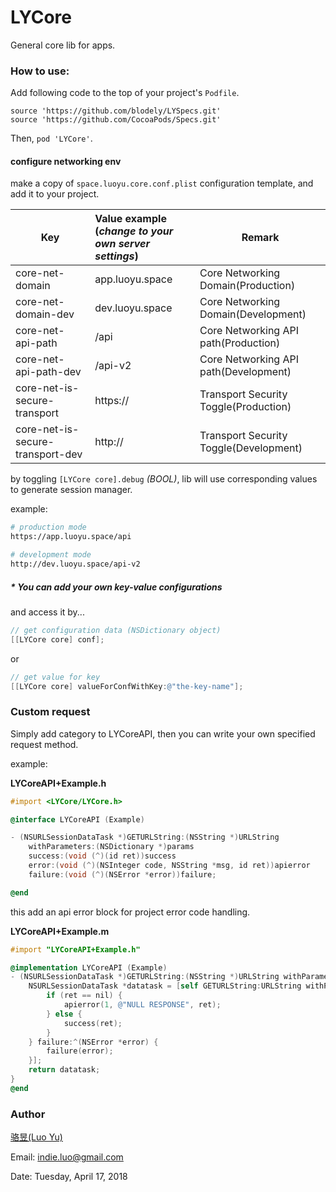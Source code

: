 # LYCore

General core lib for apps.

### How to use:

Add following code to the top of your project's `Podfile`.

```
source 'https://github.com/blodely/LYSpecs.git'
source 'https://github.com/CocoaPods/Specs.git'
```

Then, `pod 'LYCore'`.

#### configure networking env

make a copy of `space.luoyu.core.conf.plist` configuration template, and add it to your project.

Key|Value example<br>(_change to your own server settings_)|Remark
---|:---|---
core-net-domain|app.luoyu.space|Core Networking Domain(Production)
core-net-domain-dev|dev.luoyu.space|Core Networking Domain(Development)
core-net-api-path|/api|Core Networking API path(Production)
core-net-api-path-dev|/api-v2|Core Networking API path(Development)
core-net-is-secure-transport|https://|Transport Security Toggle(Production)
core-net-is-secure-transport-dev|http://|Transport Security Toggle(Development)

by toggling `[LYCore core].debug` _(BOOL)_, lib will use corresponding values to generate session manager.

example:

```bash
# production mode
https://app.luoyu.space/api

# development mode
http://dev.luoyu.space/api-v2
```

##### * You can add your own key-value configurations

and access it by...

```objective-c
// get configuration data (NSDictionary object)
[[LYCore core] conf];
```

or

```objective-c
// get value for key
[[LYCore core] valueForConfWithKey:@"the-key-name"];
```

### Custom request

Simply add category to LYCoreAPI, then you can write your own specified request method.

example: 

**LYCoreAPI+Example.h**

```objective-c
#import <LYCore/LYCore.h>

@interface LYCoreAPI (Example)

- (NSURLSessionDataTask *)GETURLString:(NSString *)URLString
	withParameters:(NSDictionary *)params
	success:(void (^)(id ret))success
	error:(void (^)(NSInteger code, NSString *msg, id ret))apierror
	failure:(void (^)(NSError *error))failure;

@end
```

this add an api error block for project error code handling.

**LYCoreAPI+Example.m**

```objective-c
#import "LYCoreAPI+Example.h"

@implementation LYCoreAPI (Example)
- (NSURLSessionDataTask *)GETURLString:(NSString *)URLString withParameters:(NSDictionary *)params success:(void (^)(id))success error:(void (^)(NSInteger, NSString *, id))apierror failure:(void (^)(NSError *))failure {
    NSURLSessionDataTask *datatask = [self GETURLString:URLString withParameters:params success:^(id ret) {
        if (ret == nil) {
            apierror(1, @"NULL RESPONSE", ret);
        } else {
            success(ret);
        }
    } failure:^(NSError *error) {
        failure(error);
    }];
    return datatask;
}
@end
```

### Author

[骆昱(Luo Yu)](http://luoyu.space)

Email: [indie.luo@gmail.com](mailto:indie.luo@gmail.com)

Date: Tuesday, April 17, 2018